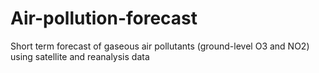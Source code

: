 # Air-pollution-forecast
Short term forecast of gaseous air pollutants (ground-level O3 and NO2) using satellite and reanalysis data
